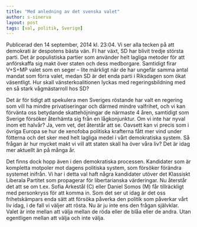 ```yaml
---
title: "Med anledning av det svenska valet"
author: s-sinerva
layout: post
tags: [val, politik, Sverige]
---
```


Publicerad den 14 september, 2014 kl. 23:04.
Vi ser alla tecken på att demokrati är despotens bästa vän. FI har växt, SD har blivit tredje största parti. Det är populistiska partier som använder helt lagliga metoder för att anförskaffa sig makt över staten och dess medborgare. Samtidigt firar V+S+MP valet som en seger – lite märkligt när de har ungefär samma antal mandat som förra valet, medan SD är det enda parti i Riksdagen som ökat väsentligt. Hur skall vänsterkoalitionen lyckas med regeringsbildning med en så stark vågmästarroll hos SD?


Det är för tidigt att spekulera men Sveriges röstande har valt en regering som vill ha mindre privatiseringar och därmed mindre valfrihet, och vi kan förvänta oss betydande skattehöjningar de närmaste 4 åren, samtidigt som Sverige försöker återhämta sig från en lågkonjunktur. Om vi inte har nyval inom ett halvår? Ja, vem vet, det återstår att se. Oavsett kan vi precis som i övriga Europa se hur de xenofoba politiska krafterna fått mer vind under fötterna och det sker med helt lagliga medel i vårt demokratiska system. Så frågan är hur mycket makt vi vill att staten skall ha över våra liv? Det är idag mer aktuellt än på många år.

Det finns dock hopp även i den demokratiska processen. Kandidater som är kompletta motpoler mot dagens politiska system, som försöker förändra systemet inifrån. Vi har i detta val haft några kandidater utöver det Klassiskt Liberala Partitet som propagerar för libertarianska värderingar. Nu återstår det att se om t.ex. Sofia Arkestål (C) eller Daniel Somos (M) får tillräckligt med personkryss för att komma in. Som det ser ut idag är det oss frihetskämpars enda sätt att försöka påverka den politik som påverkar vårt liv idag, i de fall vi väljer att rösta. Nu är ju inte ens den frågan självklar. Valet är inte mellan att välja mellan de röda eller de blåa eller de andra. Utan egentligen mellan att välja och inte välja.